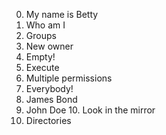 0. My name is Betty 
1. Who am I  
2. Groups
3. New owner 
4. Empty! 
5. Execute  
6. Multiple permissions 
7. Everybody! 
8. James Bond 
9. John Doe 10. 
Look in the mirror 
11. Directories
